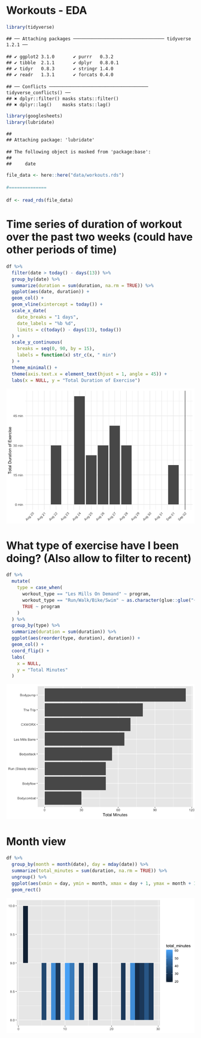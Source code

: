 Workouts - EDA
================

``` r
library(tidyverse)
```

    ## ── Attaching packages ────────────────────────────────── tidyverse 1.2.1 ──

    ## ✔ ggplot2 3.1.0       ✔ purrr   0.3.2  
    ## ✔ tibble  2.1.1       ✔ dplyr   0.8.0.1
    ## ✔ tidyr   0.8.3       ✔ stringr 1.4.0  
    ## ✔ readr   1.3.1       ✔ forcats 0.4.0

    ## ── Conflicts ───────────────────────────────────── tidyverse_conflicts() ──
    ## ✖ dplyr::filter() masks stats::filter()
    ## ✖ dplyr::lag()    masks stats::lag()

``` r
library(googlesheets)
library(lubridate)
```

    ## 
    ## Attaching package: 'lubridate'

    ## The following object is masked from 'package:base':
    ## 
    ##     date

``` r
file_data <- here::here("data/workouts.rds")

#==============

df <- read_rds(file_data)
```

# Time series of duration of workout over the past two weeks (could have other periods of time)

``` r
df %>%
  filter(date > today() - days(13)) %>% 
  group_by(date) %>%
  summarize(duration = sum(duration, na.rm = TRUE)) %>%
  ggplot(aes(date, duration)) +
  geom_col() +
  geom_vline(xintercept = today()) +
  scale_x_date(
    date_breaks = "1 days", 
    date_labels = "%b %d",
    limits = c(today() - days(13), today())
  ) +
  scale_y_continuous(
    breaks = seq(0, 90, by = 15), 
    labels = function(x) str_c(x, " min")
  ) +
  theme_minimal() +
  theme(axis.text.x = element_text(hjust = 1, angle = 45)) +
  labs(x = NULL, y = "Total Duration of Exercise")
```

![](workouts_files/figure-gfm/unnamed-chunk-2-1.png)<!-- -->

# What type of exercise have I been doing? (Also allow to filter to recent)

``` r
df %>%
  mutate(
    type = case_when(
      workout_type == "Les Mills On Demand" ~ program,
      workout_type == "Run/Walk/Bike/Swim" ~ as.character(glue::glue("{cardio_type} ({cardio_style})")),
      TRUE ~ program
    )
  ) %>%
  group_by(type) %>%
  summarize(duration = sum(duration)) %>%
  ggplot(aes(reorder(type, duration), duration)) +
  geom_col() +
  coord_flip() +
  labs(
    x = NULL,
    y = "Total Minutes"
  )
```

![](workouts_files/figure-gfm/unnamed-chunk-3-1.png)<!-- -->

# Month view

``` r
df %>% 
  group_by(month = month(date), day = mday(date)) %>% 
  summarize(total_minutes = sum(duration, na.rm = TRUE)) %>% 
  ungroup() %>% 
  ggplot(aes(xmin = day, ymin = month, xmax = day + 1, ymax = month + 1,fill = total_minutes)) +
  geom_rect()
```

![](workouts_files/figure-gfm/unnamed-chunk-4-1.png)<!-- -->
